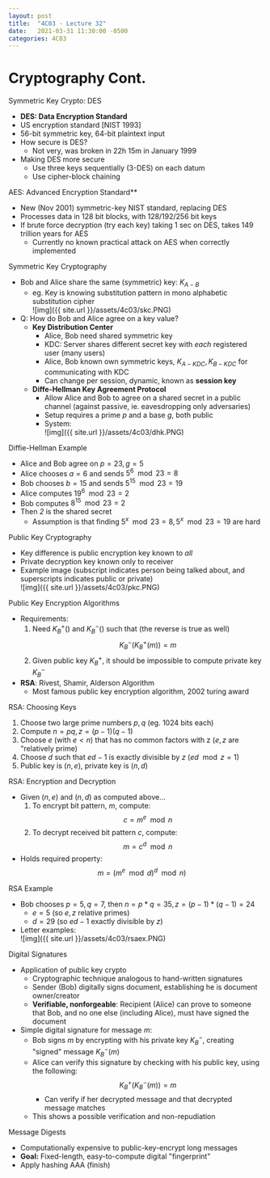 ```yaml
---
layout: post
title:  "4C03 - Lecture 32"
date:   2021-03-31 11:30:00 -0500
categories: 4C03
---
```


Cryptography Cont.
===

Symmetric Key Crypto: DES
- **DES: Data Encryption Standard**
- US encryption standard [NIST 1993]
- 56-bit symmetric key, 64-bit plaintext input
- How secure is DES?
    - Not very, was broken in 22h 15m in January 1999
- Making DES more secure
    - Use three keys sequentially (3-DES) on each datum
    - Use cipher-block chaining

AES: Advanced Encryption Standard**
- New (Nov 2001) symmetric-key NIST standard, replacing DES
- Processes data in 128 bit blocks, with 128/192/256 bit keys
- If brute force decryption (try each key) taking 1 sec on DES, takes 149 trillion years for AES
    - Currently no known practical attack on AES when correctly implemented

Symmetric Key Cryptography
- Bob and Alice share the same (symmetric) key: $K_{A-B}$
    - eg. Key is knowing substitution pattern in mono alphabetic substitution cipher  
        ![img]({{ site.url }}/assets/4c03/skc.PNG)
- Q: How do Bob and Alice agree on a key value?
    - **Key Distribution Center**
        - Alice, Bob need shared symmetric key
        - KDC: Server shares different secret key with *each* registered user (many users)
        - Alice, Bob known own symmetric keys, $K_{A-KDC}, K_{B-KDC}$ for communicating with KDC
        - Can change per session, dynamic, known as **session key**
    - **Diffe-Hellman Key Agreement Protocol**
        - Allow Alice and Bob to agree on a shared secret in a public channel (against passive, ie. eavesdropping only adversaries)
        - Setup requires a prime *p* and a base *g*, both public 
        - System:  
            ![img]({{ site.url }}/assets/4c03/dhk.PNG)

Diffie-Hellman Example
- Alice and Bob agree on $p = 23, g = 5$
- Alice chooses $a=6$ and sends $5^6 \mod 23 = 8$
- Bob chooses $b = 15$ and sends $5^{15} \mod 23 = 19$
- Alice computes $19^6 \mod 23 = 2$
- Bob computes $8^{15} \mod 23 = 2$
- Then *2* is the shared secret
    - Assumption is that finding $5^x \mod 23 = 8, 5^x \mod 23 = 19$ are hard

Public Key Cryptography
- Key difference is public encryption key known to *all*
- Private decryption key known only to receiver
- Example image (subscript indicates person being talked about, and superscripts indicates public or private)  
    ![img]({{ site.url }}/assets/4c03/pkc.PNG)
    
Public Key Encryption Algorithms
- Requirements:
    1. Need $K_B^+ ()$ and $K_B^- ()$ such that (the reverse is true as well)  
        $$K_B^- (K_B^+ (m)) = m$$  
    2. Given public key $K_B^+$, it should be impossible to compute private key $K_B^-$
- **RSA**: Rivest, Shamir, Alderson Algorithm
    - Most famous public key encryption algorithm, 2002 turing award

RSA: Choosing Keys
1. Choose two large prime numbers $p,q$ (eg. 1024 bits each)
2. Compute $n = pq, z = (p-1)(q-1)$
3. Choose $e$ (with $e \lt n$) that has no common factors with z ($e, z$ are "relatively prime)
4. Choose $d$ such that $ed - 1$ is exactly divisible by $z$ ($ed \mod z = 1$)
5. Public key is $(n,e)$, private key is $(n,d)$

RSA: Encryption and Decryption
- Given $(n,e)$ and $(n,d)$ as computed above...
    1. To encrypt bit pattern, *m*, compute:  
        $$c = m^e \mod n$$
    2. To decrypt received bit pattern *c*, compute:  
        $$m = c^d \mod n$$
- Holds required property:  
    $$m = (m^e \mod d)^d \mod n)$$

RSA Example
- Bob chooses $p = 5, q = 7$, then $n=p*q = 35, z = (p-1) *(q-1) = 24$
    - $e = 5$ (so $e, z$ relative primes)
    - $d = 29$ (so $ed - 1$ exactly divisible by *z*)
- Letter examples:  
    ![img]({{ site.url }}/assets/4c03/rsaex.PNG)
  
Digital Signatures
- Application of public key crypto
    - Cryptographic technique analogous to hand-written signatures
    - Sender (Bob) digitally signs document, establishing he is document owner/creator
    - **Verifiable, nonforgeable**: Recipient (Alice) can prove to someone that Bob, and no one else (including Alice), must have signed the document
- Simple digital signature for message *m*:
    - Bob signs *m* by encrypting with his private key $K_B^-$, creating "signed" message $K_B^- (m)$
    - Alice can verify this signature by checking with his public key, using the following:  
        $$K_B^+ (K_B^- (m)) = m$$
        - Can verify if her decrypted message and that decrypted message matches
    - This shows a possible verification and non-repudiation 

Message Digests
- Computationally expensive to public-key-encrypt long messages
- **Goal:** Fixed-length, easy-to-compute digital "fingerprint"
- Apply hashing AAA (finish)
